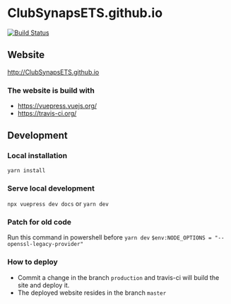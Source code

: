 # ClubSynapsETS.github.io


[![Build Status](https://travis-ci.org/ClubSynapsETS/ClubSynapsETS.github.io.svg?branch=production)](https://travis-ci.org/ClubSynapsETS/ClubSynapsETS.github.io)

## Website
http://ClubSynapsETS.github.io

### The website is build with

* https://vuepress.vuejs.org/
* https://travis-ci.org/

## Development

### Local installation

`yarn install`

### Serve local development
`npx vuepress dev docs` or `yarn dev`

### Patch for old code

Run this command in powershell before `yarn dev`
`$env:NODE_OPTIONS = "--openssl-legacy-provider"`

### How to deploy

- Commit a change in the branch `production` and travis-ci will build the site and deploy it.
- The deployed website resides in the branch `master`